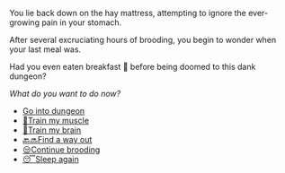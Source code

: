 You lie back down on the hay mattress, attempting to ignore the ever-growing pain in your stomach.

After several excruciating hours of brooding, you begin to wonder when your last meal was.

Had you even eaten breakfast 🥓 before being doomed to this dank dungeon?

*What do you want to do now?*

- [Go into dungeon](../1/1.md)
- [💪Train my muscle](0-1A.md)
- [📖Train my brain](0-1B.md)
- [🔙🔜Find a way out](../3/1.md)
- [😒Continue brooding](1-1DC)
- [😴Sleep again](../../../README.md)
